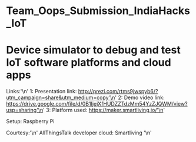 # Team_Oops_Submission_IndiaHacks_IoT
Device simulator to debug and test  IoT software platforms and cloud apps
======================

Links:'\n'
1: Presentation link: http://prezi.com/rtms9jwspyb6/?utm_campaign=share&utm_medium=copy'\n'
2: Demo video link: https://drive.google.com/file/d/0B1IjejXfHUDZZTdzMm54YzZJQWM/view?usp=sharing'\n'
3: Platform used: https://maker.smartliving.io/'\n'

Setup: Raspberry Pi

Courtesy:'\n'
AllThingsTalk developer cloud: Smartliving '\n' 
